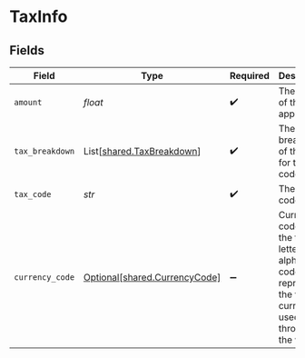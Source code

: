 # TaxInfo


## Fields

| Field                                                                                                                 | Type                                                                                                                  | Required                                                                                                              | Description                                                                                                           | Example                                                                                                               |
| --------------------------------------------------------------------------------------------------------------------- | --------------------------------------------------------------------------------------------------------------------- | --------------------------------------------------------------------------------------------------------------------- | --------------------------------------------------------------------------------------------------------------------- | --------------------------------------------------------------------------------------------------------------------- |
| `amount`                                                                                                              | *float*                                                                                                               | :heavy_check_mark:                                                                                                    | The amount of the tax applied                                                                                         |                                                                                                                       |
| `tax_breakdown`                                                                                                       | List[[shared.TaxBreakdown](../../models/shared/taxbreakdown.md)]                                                      | :heavy_check_mark:                                                                                                    | The breakdown of the tax for this tax code                                                                            |                                                                                                                       |
| `tax_code`                                                                                                            | *str*                                                                                                                 | :heavy_check_mark:                                                                                                    | The tax code                                                                                                          | XF                                                                                                                    |
| `currency_code`                                                                                                       | [Optional[shared.CurrencyCode]](../../models/shared/currencycode.md)                                                  | :heavy_minus_sign:                                                                                                    | Currency codes are the three-letter alphabetic codes that represent the various currencies used throughout the world. |                                                                                                                       |